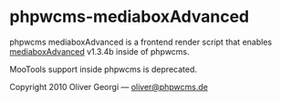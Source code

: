 phpwcms-mediaboxAdvanced
========================

phpwcms mediaboxAdvanced is a frontend render script that enables [mediaboxAdvanced](http://iaian7.com/webcode/mediaboxAdvanced) v1.3.4b inside of phpwcms.

MooTools support inside phpwcms is deprecated.

Copyright 2010 Oliver Georgi — oliver@phpwcms.de